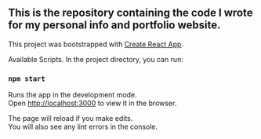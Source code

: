 ## This is the repository containing the code I wrote for my personal info and portfolio website.


This project was bootstrapped with [Create React App](https://github.com/facebook/create-react-app).

Available Scripts. In the project directory, you can run:

### `npm start`

Runs the app in the development mode.<br />
Open [http://localhost:3000](http://localhost:3000) to view it in the browser.

The page will reload if you make edits.<br />
You will also see any lint errors in the console.

